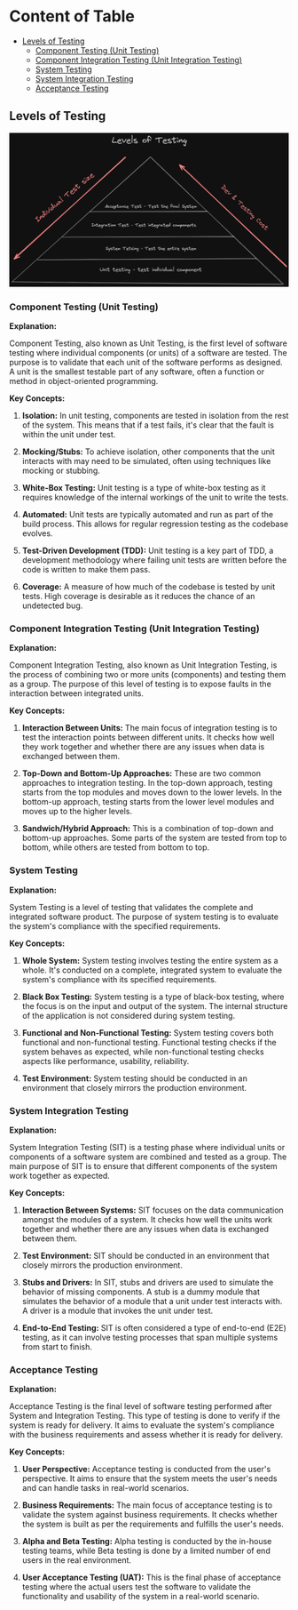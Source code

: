 # Content of Table

- [Levels of Testing](#levels-of-testing)
  - [Component Testing (Unit Testing)](#component-testing-unit-testing)
  - [Component Integration Testing (Unit Integration Testing)](#component-integration-testing-unit-integration-testing)
  - [System Testing](#system-testing)
  - [System Integration Testing](#system-integration-testing)
  - [Acceptance Testing](#acceptance-testing)

## Levels of Testing

![alt text](./images/testLevels.png)

### Component Testing (Unit Testing)

**Explanation:**

Component Testing, also known as Unit Testing, is the first level of software testing where individual components (or units) of a software are tested. The purpose is to validate that each unit of the software performs as designed. A unit is the smallest testable part of any software, often a function or method in object-oriented programming.

**Key Concepts:**

1. **Isolation:** In unit testing, components are tested in isolation from the rest of the system. This means that if a test fails, it's clear that the fault is within the unit under test.

2. **Mocking/Stubs:** To achieve isolation, other components that the unit interacts with may need to be simulated, often using techniques like mocking or stubbing.

3. **White-Box Testing:** Unit testing is a type of white-box testing as it requires knowledge of the internal workings of the unit to write the tests.

4. **Automated:** Unit tests are typically automated and run as part of the build process. This allows for regular regression testing as the codebase evolves.

5. **Test-Driven Development (TDD):** Unit testing is a key part of TDD, a development methodology where failing unit tests are written before the code is written to make them pass.

6. **Coverage:** A measure of how much of the codebase is tested by unit tests. High coverage is desirable as it reduces the chance of an undetected bug.

### Component Integration Testing (Unit Integration Testing)

**Explanation:**

Component Integration Testing, also known as Unit Integration Testing, is the process of combining two or more units (components) and testing them as a group. The purpose of this level of testing is to expose faults in the interaction between integrated units.

**Key Concepts:**

1. **Interaction Between Units:** The main focus of integration testing is to test the interaction points between different units. It checks how well they work together and whether there are any issues when data is exchanged between them.

2. **Top-Down and Bottom-Up Approaches:** These are two common approaches to integration testing. In the top-down approach, testing starts from the top modules and moves down to the lower levels. In the bottom-up approach, testing starts from the lower level modules and moves up to the higher levels.

3. **Sandwich/Hybrid Approach:** This is a combination of top-down and bottom-up approaches. Some parts of the system are tested from top to bottom, while others are tested from bottom to top.

### System Testing

**Explanation:**

System Testing is a level of testing that validates the complete and integrated software product. The purpose of system testing is to evaluate the system's compliance with the specified requirements.

**Key Concepts:**

1. **Whole System:** System testing involves testing the entire system as a whole. It's conducted on a complete, integrated system to evaluate the system's compliance with its specified requirements.

2. **Black Box Testing:** System testing is a type of black-box testing, where the focus is on the input and output of the system. The internal structure of the application is not considered during system testing.

3. **Functional and Non-Functional Testing:** System testing covers both functional and non-functional testing. Functional testing checks if the system behaves as expected, while non-functional testing checks aspects like performance, usability, reliability.

4. **Test Environment:** System testing should be conducted in an environment that closely mirrors the production environment.

### System Integration Testing

**Explanation:**

System Integration Testing (SIT) is a testing phase where individual units or components of a software system are combined and tested as a group. The main purpose of SIT is to ensure that different components of the system work together as expected.

**Key Concepts:**

1. **Interaction Between Systems:** SIT focuses on the data communication amongst the modules of a system. It checks how well the units work together and whether there are any issues when data is exchanged between them.

2. **Test Environment:** SIT should be conducted in an environment that closely mirrors the production environment.

3. **Stubs and Drivers:** In SIT, stubs and drivers are used to simulate the behavior of missing components. A stub is a dummy module that simulates the behavior of a module that a unit under test interacts with. A driver is a module that invokes the unit under test.

4. **End-to-End Testing:** SIT is often considered a type of end-to-end (E2E) testing, as it can involve testing processes that span multiple systems from start to finish.

### Acceptance Testing

**Explanation:**

Acceptance Testing is the final level of software testing performed after System and Integration Testing. This type of testing is done to verify if the system is ready for delivery. It aims to evaluate the system's compliance with the business requirements and assess whether it is ready for delivery.

**Key Concepts:**

1. **User Perspective:** Acceptance testing is conducted from the user's perspective. It aims to ensure that the system meets the user's needs and can handle tasks in real-world scenarios.

2. **Business Requirements:** The main focus of acceptance testing is to validate the system against business requirements. It checks whether the system is built as per the requirements and fulfills the user's needs.

3. **Alpha and Beta Testing:** Alpha testing is conducted by the in-house testing teams, while Beta testing is done by a limited number of end users in the real environment.

4. **User Acceptance Testing (UAT):** This is the final phase of acceptance testing where the actual users test the software to validate the functionality and usability of the system in a real-world scenario.
